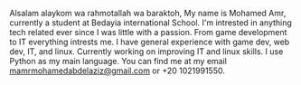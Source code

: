 Alsalam alaykom wa rahmotallah wa baraktoh,
My name is Mohamed Amr, currently a student at Bedayia international School. I'm intrested in anything tech related ever since I was little with a passion. From game development to IT everything intrests me.
I have general experience with game dev, web dev, IT, and linux. Currently working on improving IT and linux skills. I use Python as my main language.
You can find me at my email mamrmohamedabdelaziz@gmail.com or +20 1021991550.
